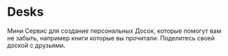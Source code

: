﻿# Desks
Мини Сервис для создание персональных Досок, которые помогут вам не забыть, например книги которые вы прочитали. Поделитесь своей доской с друзьями.
<html>
</html>
